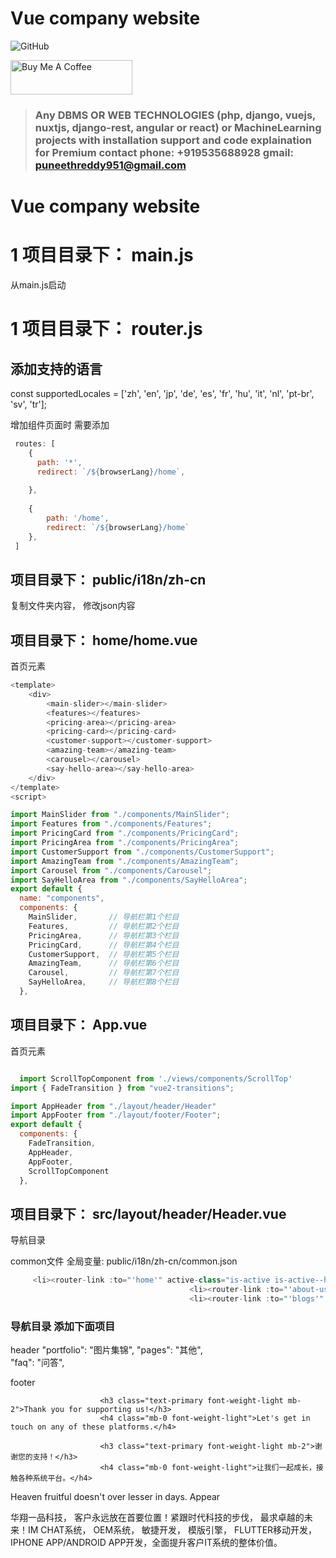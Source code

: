 # Vue company website
![GitHub](https://img.shields.io/github/license/puneethreddyhc/online-shopping-system-advanced)

<a href="https://www.buymeacoffee.com/puneethreddyhc" target="_blank"><img src="https://cdn.buymeacoffee.com/buttons/v2/default-yellow.png" alt="Buy Me A Coffee" width="195" height="55"></a>

> ### Any DBMS OR WEB TECHNOLOGIES (php, django, vuejs, nuxtjs, django-rest, angular or react) or MachineLearning projects with installation support and code explaination for Premium contact phone: +919535688928 gmail: puneethreddy951@gmail.com


# Vue company website
# 1 项目目录下： main.js

从main.js启动



# 1 项目目录下： router.js

## 添加支持的语言
const supportedLocales = ['zh', 'en', 'jp', 'de', 'es', 'fr', 'hu', 'it', 'nl', 'pt-br', 'sv', 'tr'];

增加组件页面时
需要添加
```js
 routes: [
    {
      path: '*',
      redirect: `/${browserLang}/home`,
      
    },
    
    {
        path: '/home',
        redirect: `/${browserLang}/home`
    },
 ]

``` 


## 项目目录下： public/i18n/zh-cn

复制文件夹内容， 修改json内容


## 项目目录下：  home/home.vue
首页元素

```js
<template>
    <div>
        <main-slider></main-slider>
        <features></features>
        <pricing-area></pricing-area>
        <pricing-card></pricing-card>
        <customer-support></customer-support>
        <amazing-team></amazing-team>
        <carousel></carousel>
        <say-hello-area></say-hello-area>
    </div>
</template>
<script>

import MainSlider from "./components/MainSlider";
import Features from "./components/Features";
import PricingCard from "./components/PricingCard";
import PricingArea from "./components/PricingArea";
import CustomerSupport from "./components/CustomerSupport";
import AmazingTeam from "./components/AmazingTeam";
import Carousel from "./components/Carousel";
import SayHelloArea from "./components/SayHelloArea";
export default {
  name: "components",
  components: {
    MainSlider,       // 导航栏第1个栏目
    Features,         // 导航栏第2个栏目
    PricingArea,      // 导航栏第3个栏目
    PricingCard,      // 导航栏第4个栏目
    CustomerSupport,  // 导航栏第5个栏目
    AmazingTeam,      // 导航栏第6个栏目
    Carousel,         // 导航栏第7个栏目
    SayHelloArea,     // 导航栏第8个栏目
  },

  ```


## 项目目录下：  App.vue
首页元素
```js

  import ScrollTopComponent from './views/components/ScrollTop'
import { FadeTransition } from "vue2-transitions";

import AppHeader from "./layout/header/Header"
import AppFooter from "./layout/footer/Footer";
export default {
  components: {
    FadeTransition,
    AppHeader,
    AppFooter,
    ScrollTopComponent
  },

```

## 项目目录下：  src/layout/header/Header.vue

导航目录

common文件 全局变量:
public/i18n/zh-cn/common.json

```js
     <li><router-link :to="'home'" active-class="is-active is-active--home"> {{ $t('common:header.home') }}</router-link></li>
                                        <li><router-link :to="'about-us'" active-class="is-active is-active--about_us">{{ $t('common:header.about_us') }}</router-link></li>
                                        <li><router-link :to="'blogs'" active-class="is-active is-active--blogs">Blogs</router-link></li>

 ```
###  导航目录 添加下面项目

header
"portfolio": "图片集锦",
"pages": "其他",  
"faq": "问答",

footer



                        <h3 class="text-primary font-weight-light mb-2">Thank you for supporting us!</h3>
                        <h4 class="mb-0 font-weight-light">Let's get in touch on any of these platforms.</h4>

                        <h3 class="text-primary font-weight-light mb-2">谢谢您的支持！</h3>
                        <h4 class="mb-0 font-weight-light">让我们一起成长，接触各种系统平台。</h4>


<mail-chip></mail-chip>

   <p>Heaven fruitful doesn't over lesser in days. Appear </p>


华翔一品科技， 客户永远放在首要位置！紧跟时代科技的步伐， 最求卓越的未来！IM CHAT系统， OEM系统， 敏捷开发， 模版引擎， FLUTTER移动开发，IPHONE APP/ANDROID APP开发，全面提升客户IT系统的整体价值。
